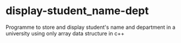 # display-student_name-dept
Programme to store and display student's name and department in a university using only array data structure in c++
